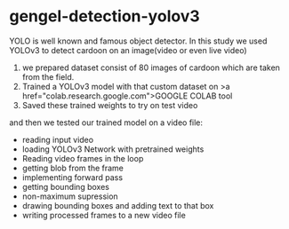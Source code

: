 # gengel-detection-yolov3

YOLO is well known and famous object detector. In this study we used YOLOv3 to detect cardoon on an image(video or even live video)

1. we prepared dataset consist of 80 images of cardoon which are taken from the field.
2. Trained a YOLOv3 model with that custom dataset on >a href="colab.research.google.com">GOOGLE COLAB</a> tool
3. Saved these trained weights to try on test video

and then we tested our trained model on a video file:

* reading input video
* loading YOLOv3 Network with pretrained weights
* Reading video frames in the loop
* getting blob from the frame
* implementing forward pass
* getting bounding boxes
* non-maximum supression
* drawing bounding boxes and adding text to that box
* writing processed frames to a new video file
